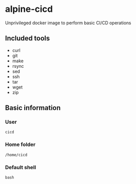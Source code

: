 # alpine-cicd

Unprivileged docker image to perform basic CI/CD operations

## Included tools

- curl
- git
- make
- rsync
- sed
- ssh
- tar
- wget
- zip

## Basic information

### User

`cicd`

### Home folder

`/home/cicd`

### Default shell

`bash`
